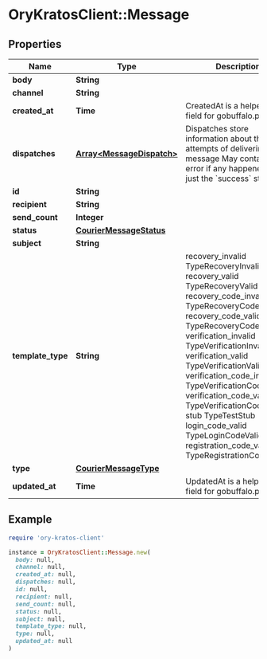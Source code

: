 # OryKratosClient::Message

## Properties

| Name | Type | Description | Notes |
| ---- | ---- | ----------- | ----- |
| **body** | **String** |  |  |
| **channel** | **String** |  | [optional] |
| **created_at** | **Time** | CreatedAt is a helper struct field for gobuffalo.pop. |  |
| **dispatches** | [**Array&lt;MessageDispatch&gt;**](MessageDispatch.md) | Dispatches store information about the attempts of delivering a message May contain an error if any happened, or just the &#x60;success&#x60; state. | [optional] |
| **id** | **String** |  |  |
| **recipient** | **String** |  |  |
| **send_count** | **Integer** |  |  |
| **status** | [**CourierMessageStatus**](CourierMessageStatus.md) |  |  |
| **subject** | **String** |  |  |
| **template_type** | **String** |  recovery_invalid TypeRecoveryInvalid recovery_valid TypeRecoveryValid recovery_code_invalid TypeRecoveryCodeInvalid recovery_code_valid TypeRecoveryCodeValid verification_invalid TypeVerificationInvalid verification_valid TypeVerificationValid verification_code_invalid TypeVerificationCodeInvalid verification_code_valid TypeVerificationCodeValid stub TypeTestStub login_code_valid TypeLoginCodeValid registration_code_valid TypeRegistrationCodeValid |  |
| **type** | [**CourierMessageType**](CourierMessageType.md) |  |  |
| **updated_at** | **Time** | UpdatedAt is a helper struct field for gobuffalo.pop. |  |

## Example

```ruby
require 'ory-kratos-client'

instance = OryKratosClient::Message.new(
  body: null,
  channel: null,
  created_at: null,
  dispatches: null,
  id: null,
  recipient: null,
  send_count: null,
  status: null,
  subject: null,
  template_type: null,
  type: null,
  updated_at: null
)
```

